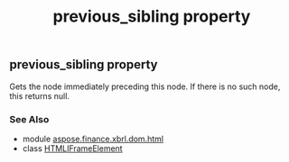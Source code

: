 ﻿---
title: previous_sibling property
second_title: Aspose.Finance for Python via .NET API References
description: 
type: docs
weight: 410
url: /python-net/aspose.finance.xbrl.dom.html/htmliframeelement/previous_sibling/
is_root: false
---

## previous_sibling property


Gets the node immediately preceding this node. If there is no such node, this returns null.

### See Also
* module [aspose.finance.xbrl.dom.html](../../)
* class [HTMLIFrameElement](/finance/python-net/aspose.finance.xbrl.dom.html/htmliframeelement)
